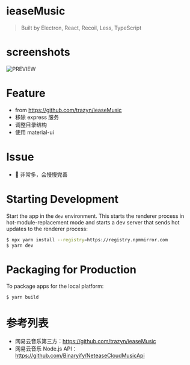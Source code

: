 # ieaseMusic

> Built by Electron, React, Recoil, Less, TypeScript

# screenshots

![PREVIEW](./screenshots/player.png)

# Feature

-   from https://github.com/trazyn/ieaseMusic
-   移除 express 服务
-   调整目录结构
-   使用 material-ui

# Issue

-   🐛 非常多，会慢慢完善

# Starting Development

Start the app in the `dev` environment. This starts the renderer process in hot-module-replacement mode and starts a dev server that sends hot updates to the renderer process:

```bash
$ npx yarn install --registry=https://registry.npmmirror.com 
$ yarn dev
```

# Packaging for Production

To package apps for the local platform:

```bash
$ yarn build
```

# 参考列表

-   网易云音乐第三方：https://github.com/trazyn/ieaseMusic
-   网易云音乐 Node.js API：https://github.com/Binaryify/NeteaseCloudMusicApi
